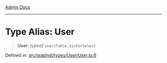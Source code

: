 [Admin Docs](/)

***

# Type Alias: User

> **User**: *typeof* `usersTable.$inferSelect`

Defined in: [src/graphql/types/User/User.ts:6](https://github.com/NishantSinghhhhh/talawa-api/blob/f689e29732f10b6ae99c0bb4da8790277c8377f0/src/graphql/types/User/User.ts#L6)
